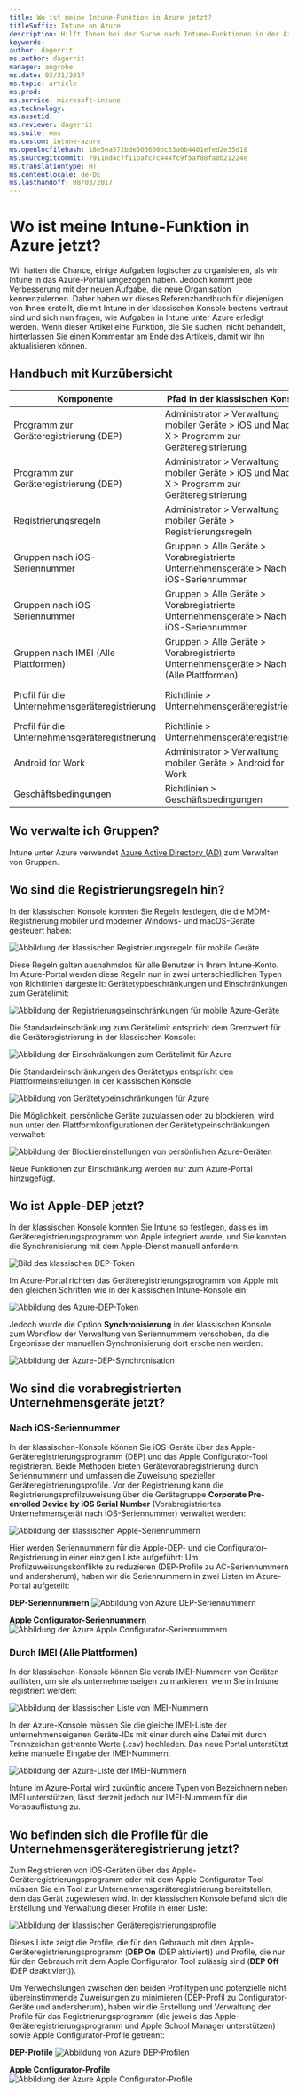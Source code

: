 ```yaml
---
title: Wo ist meine Intune-Funktion in Azure jetzt?
titleSuffix: Intune on Azure
description: Hilft Ihnen bei der Suche nach Intune-Funktionen in der Azure-Konsole."
keywords: 
author: dagerrit
ms.author: dagerrit
manager: angrobe
ms.date: 03/31/2017
ms.topic: article
ms.prod: 
ms.service: microsoft-intune
ms.technology: 
ms.assetid: 
ms.reviewer: dagerrit
ms.suite: ems
ms.custom: intune-azure
ms.openlocfilehash: 18e5ea572bde503600bc33a0b4401efed2e35d18
ms.sourcegitcommit: 79116d4c7f11bafc7c444fc9f5af80fa0b21224e
ms.translationtype: HT
ms.contentlocale: de-DE
ms.lasthandoff: 08/03/2017
---
```

# <a name="where-did-my-intune-feature-go-in-azure"></a>Wo ist meine Intune-Funktion in Azure jetzt?
Wir hatten die Chance, einige Aufgaben logischer zu organisieren, als wir Intune in das Azure-Portal umgezogen haben. Jedoch kommt jede Verbesserung mit der neuen Aufgabe, die neue Organisation kennenzulernen. Daher haben wir dieses Referenzhandbuch für diejenigen von Ihnen erstellt, die mit Intune in der klassischen Konsole bestens vertraut sind und sich nun fragen, wie Aufgaben in Intune unter Azure erledigt werden. Wenn dieser Artikel eine Funktion, die Sie suchen, nicht behandelt, hinterlassen Sie einen Kommentar am Ende des Artikels, damit wir ihn aktualisieren können.
## <a name="quick-reference-guide"></a>Handbuch mit Kurzübersicht
|Komponente |Pfad in der klassischen Konsole|Pfad in Intune in Azure|
|------------|---------------|---------------|
|Programm zur Geräteregistrierung (DEP) |Administrator > Verwaltung mobiler Geräte > iOS und Mac OS X > Programm zur Geräteregistrierung|[Geräteregistrierung > Apple-Registrierung > Registrierungsprogrammtoken](#where-did-apple-dep-go) |
|Programm zur Geräteregistrierung (DEP)| Administrator > Verwaltung mobiler Geräte > iOS und Mac OS X > Programm zur Geräteregistrierung |[Geräteregistrierung > Apple-Registrierung > Seriennummern des Registrierungsprogramms](#where-did-apple-dep-go) |
|Registrierungsregeln |Administrator > Verwaltung mobiler Geräte > Registrierungsregeln|[Geräteregistrierung > Registrierungseinschränkungen](#where-did-enrollment-rules-go) |
|Gruppen nach iOS-Seriennummer |Gruppen > Alle Geräte > Vorabregistrierte Unternehmensgeräte > Nach iOS-Seriennummer|[Geräteregistrierung > Apple-Registrierung > Seriennummern des Registrierungsprogramms](#where-did-corporate-pre-enrolled-devices-go) |
|Gruppen nach iOS-Seriennummer |Gruppen > Alle Geräte > Vorabregistrierte Unternehmensgeräte > Nach iOS-Seriennummer| [Geräteregistrierung > Apple-Registrierung > AC-Seriennummern](#where-did-corporate-pre-enrolled-devices-go)|
|Gruppen nach IMEI (Alle Plattformen)| Gruppen > Alle Geräte > Vorabregistrierte Unternehmensgeräte > Nach IMEI (Alle Plattformen) | [Geräteregistrierung > Bezeichner von Unternehmensgeräten](#by-imei-all-platforms)|
| Profil für die Unternehmensgeräteregistrierung| Richtlinie > Unternehmensgeräteregistrierung | [Geräteregistrierung > Apple-Registrierung > Profile des Registrierungsprogramms](#where-did-corporate-pre-enrolled-devices-go) |
| Profil für die Unternehmensgeräteregistrierung | Richtlinie > Unternehmensgeräteregistrierung | [Geräteregistrierung > Apple-Registrierung > AC-Profile](#where-did-corporate-pre-enrolled-devices-go) |
| Android for Work | Administrator > Verwaltung mobiler Geräte > Android for Work | Geräteregistrierung > Android for Work-Registrierung |
| Geschäftsbedingungen | Richtlinien > Geschäftsbedingungen | Geräteregistrierung > Geschäftsbedingungen |


## <a name="where-do-i-manage-groups"></a>Wo verwalte ich Gruppen?
Intune unter Azure verwendet [Azure Active Directory (AD)](https://docs.microsoft.com/azure/active-directory/active-directory-groups-create-azure-portal) zum Verwalten von Gruppen.

## <a name="where-did-enrollment-rules-go"></a>Wo sind die Registrierungsregeln hin?
In der klassischen Konsole konnten Sie Regeln festlegen, die die MDM-Registrierung mobiler und moderner Windows- und macOS-Geräte gesteuert haben:

![Abbildung der klassischen Registrierungsregeln für mobile Geräte](./media/01-classic-rules.png)

Diese Regeln galten ausnahmslos für alle Benutzer in Ihrem Intune-Konto. Im Azure-Portal werden diese Regeln nun in zwei unterschiedlichen Typen von Richtlinien dargestellt: Gerätetypbeschränkungen und Einschränkungen zum Gerätelimit:

![Abbildung der Registrierungseinschränkungen für mobile Azure-Geräte](./media/02-azure-enroll-restrictions.png)

Die Standardeinschränkung zum Gerätelimit entspricht dem Grenzwert für die Geräteregistrierung in der klassischen Konsole:

![Abbildung der Einschränkungen zum Gerätelimit für Azure](./media/03-azure-device-limit.png)

Die Standardeinschränkungen des Gerätetyps entspricht den Plattformeinstellungen in der klassischen Konsole:

![Abbildung von Gerätetypeinschränkungen für Azure](./media/04-azure-platform-restrictions.png)

Die Möglichkeit, persönliche Geräte zuzulassen oder zu blockieren, wird nun unter den Plattformkonfigurationen der Gerätetypeinschränkungen verwaltet:

![Abbildung der Blockiereinstellungen von persönlichen Azure-Geräten](./media/05-azure-personal-block.png)

Neue Funktionen zur Einschränkung werden nur zum Azure-Portal hinzugefügt.

## <a name="where-did-apple-dep-go"></a>Wo ist Apple-DEP jetzt?
In der klassischen Konsole konnten Sie Intune so festlegen, dass es im Geräteregistrierungsprogramm von Apple integriert wurde, und Sie konnten die Synchronisierung mit dem Apple-Dienst manuell anfordern:

![Bild des klassischen DEP-Token](./media/06-classic-dep-token.png)

Im Azure-Portal richten das Geräteregistrierungsprogramm von Apple mit den gleichen Schritten wie in der klassischen Intune-Konsole ein:

![Abbildung des Azure-DEP-Token](./media/07-azure-dep-token.png)

Jedoch wurde die Option **Synchronisierung** in der klassischen Konsole zum Workflow der Verwaltung von Seriennummern verschoben, da die Ergebnisse der manuellen Synchronisierung dort erscheinen werden:

![Abbildung der Azure-DEP-Synchronisation](./media/08-azure-dep-sync.png)

## <a name="where-did-corporate-pre-enrolled-devices-go"></a>Wo sind die vorabregistrierten Unternehmensgeräte jetzt?
### <a name="by-ios-serial-number"></a>Nach iOS-Seriennummer
In der klassischen-Konsole können Sie iOS-Geräte über das Apple-Geräteregistrierungsprogramm (DEP) und das Apple Configurator-Tool registrieren. Beide Methoden bieten Gerätevorabregistrierung durch Seriennummern und umfassen die Zuweisung spezieller Geräteregistrierungsprofile. Vor der Registrierung kann die Registrierungsprofilzuweisung über die Gerätegruppe **Corporate Pre-enrolled Device by iOS Serial Number** (Vorabregistriertes Unternehmensgerät nach iOS-Seriennummer) verwaltet werden:

![Abbildung der klassischen Apple-Seriennummern](./media/09-classic-apple-serials.png)

Hier werden Seriennummern für die Apple-DEP- und die Configurator-Registrierung in einer einzigen Liste aufgeführt: Um Profilzuweisungskonflikte zu reduzieren (DEP-Profile zu AC-Seriennummern und andersherum), haben wir die Seriennummern in zwei Listen im Azure-Portal aufgeteilt:

**DEP-Seriennummern**
![Abbildung von Azure DEP-Seriennummern](./media/10-azure-dep-serials.png)

**Apple Configurator-Seriennummern**
![Abbildung der Azure Apple Configurator-Seriennummern](./media/11-azure-ac-serials.png)

### <a name="by-imei-all-platforms"></a>Durch IMEI (Alle Plattformen)

In der klassischen-Konsole können Sie vorab IMEI-Nummern von Geräten auflisten, um sie als unternehmenseigen zu markieren, wenn Sie in Intune registriert werden:

![Abbildung der klassischen Liste von IMEI-Nummern](./media/12-classic-corp-imei.png)

In der Azure-Konsole müssen Sie die gleiche IMEI-Liste der unternehmenseigenen Geräte-IDs mit einer durch eine Datei mit durch Trennzeichen getrennte Werte (.csv) hochladen. Das neue Portal unterstützt keine manuelle Eingabe der IMEI-Nummern:

![Abbildung der Azure-Liste der IMEI-Nummern](./media/13-azure-corp-imei.png)

Intune im Azure-Portal wird zukünftig andere Typen von Bezeichnern neben IMEI unterstützen, lässt derzeit jedoch nur IMEI-Nummern für die Vorabauflistung zu.

## <a name="where-did-corporate-device-enrollment-profiles-go"></a>Wo befinden sich die Profile für die Unternehmensgeräteregistrierung jetzt?
Zum Registrieren von iOS-Geräten über das Apple-Geräteregistrierungsprogramm oder mit dem Apple Configurator-Tool müssen Sie ein Tool zur Unternehmensgeräteregistrierung bereitstellen, dem das Gerät zugewiesen wird. In der klassischen Konsole befand sich die Erstellung und Verwaltung dieser Profile in einer Liste:

![Abbildung der klassischen Geräteregistrierungsprofile](./media/14-classic-corp-profiles.png)

Dieses Liste zeigt die Profile, die für den Gebrauch mit dem Apple-Geräteregistrierungsprogramm (**DEP On** (DEP aktiviert)) und Profile, die nur für den Gebrauch mit dem Apple Configurator Tool zulässig sind (**DEP Off** (DEP deaktiviert)).

Um Verwechslungen zwischen den beiden Profiltypen und potenzielle nicht übereinstimmende Zuweisungen zu minimieren (DEP-Profil zu Configurator-Geräte und andersherum), haben wir die Erstellung und Verwaltung der Profile für das Registrierungsprogramm (die jeweils das Apple-Geräteregistrierungsprogramm und Apple School Manager unterstützen) sowie Apple Configurator-Profile getrennt:

**DEP-Profile**
![Abbildung von Azure DEP-Profilen](./media/15-azure-dep-profiles.png)

**Apple Configurator-Profile**
![Abbildung der Azure Apple Configurator-Profile](./media/16-azure-ac-profiles.png)
